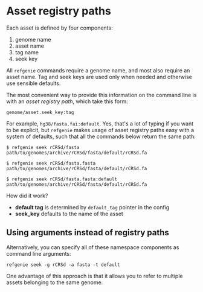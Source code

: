 # Asset registry paths

Each asset is defined by four components:
 
1. genome name
2. asset name 
3. tag name
4. seek key

All `refgenie` commands require a genome name, and most also require an asset name. Tag and seek keys are used only when needed and otherwise use sensible defaults.

The most convenient way to provide this information on the command line is with an *asset registry path*, which take this form:

```console
genome/asset.seek_key:tag
```

For example, `hg38/fasta.fai:default`. Yes, that's a lot of typing if you want to be explicit, but `refgenie` makes usage of asset registry paths easy with a system of defaults, such that all the commands below return the same path:

```console
$ refgenie seek rCRSd/fasta
path/to/genomes/archive/rCRSd/fasta/default/rCRSd.fa

$ refgenie seek rCRSd/fasta.fasta
path/to/genomes/archive/rCRSd/fasta/default/rCRSd.fa

$ refgenie seek rCRSd/fasta.fasta:default
path/to/genomes/archive/rCRSd/fasta/default/rCRSd.fa
```

How did it work?

- **default tag** is determined by `default_tag` pointer in the config
- **seek_key** defaults to the name of the asset

## Using arguments instead of registry paths

Alternatively, you can specify all of these namespace components as command line arguments:

```console
refgenie seek -g rCRSd -a fasta -t default 
```

One advantage of this approach is that it allows you to refer to multiple assets belonging to the same genome.